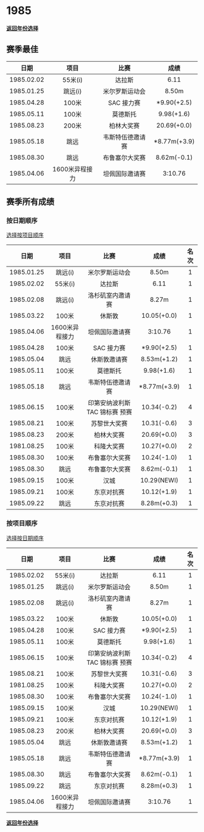 # 1985

**[返回年份选择](../Results.md)**

## 赛季最佳

|     日期     |    项目     |    比赛    |      成绩      |
| :--------: | :-------: | :------: | :----------: |
| 1985.02.02 |  55米(i)   |   达拉斯    |     6.11     |
| 1985.01.25 |   跳远(i)   | 米尔罗斯运动会  |    8.50m     |
| 1985.04.28 |   100米    | SAC 接力赛  | *9.90(+2.5)  |
| 1985.05.11 |   100米    |   莫德斯托   |  9.98(+1.6)  |
| 1985.08.23 |   200米    |  柏林大奖赛   | 20.69(+0.0)  |
| 1985.05.18 |    跳远     | 韦斯特伍德邀请赛 | *8.77m(+3.9) |
| 1985.08.30 |    跳远     | 布鲁塞尔大奖赛  | 8.62m(-0.1)  |
| 1985.04.06 | 1600米异程接力 | 坦佩国际邀请赛  |   3:10.76    |

## 赛季所有成绩

### 按日期顺序<a id='1'></a>

[选择按项目顺序](#2)

|     日期     |    项目     |         比赛         |      成绩      | 名次  |
| :--------: | :-------: | :----------------: | :----------: | :-: |
| 1985.01.25 |   跳远(i)   |      米尔罗斯运动会       |    8.50m     |  1  |
| 1985.02.02 |  55米(i)   |        达拉斯         |     6.11     |  1  |
| 1985.02.08 |   跳远(i)   |      洛杉矶室内邀请赛      |    8.27m     |  1  |
| 1985.03.22 |   100米    |        休斯敦         | 10.05(+0.0)  |  1  |
| 1985.04.06 | 1600米异程接力 |      坦佩国际邀请赛       |   3:10.76    |  1  |
| 1985.04.28 |   100米    |      SAC 接力赛       | *9.90(+2.5)  |  1  |
| 1985.05.04 |    跳远     |       休斯敦邀请赛       | 8.53m(+1.2)  |  1  |
| 1985.05.11 |   100米    |        莫德斯托        |  9.98(+1.6)  |  1  |
| 1985.05.18 |    跳远     |      韦斯特伍德邀请赛      | *8.77m(+3.9) |  1  |
| 1985.06.15 |   100米    | 印第安纳波利斯 TAC 锦标赛 预赛 | 10.34(-0.2)  |  4  |
| 1985.08.21 |   100米    |       苏黎世大奖赛       | 10.31(-0.6)  |  3  |
| 1985.08.23 |   200米    |       柏林大奖赛        | 20.69(+0.0)  |  3  |
| 1981.08.25 |   100米    |       科隆大奖赛        | 10.27(+0.0)  |  2  |
| 1985.08.30 |   100米    |      布鲁塞尔大奖赛       | 10.24(-1.0)  |  1  |
| 1985.08.30 |    跳远     |      布鲁塞尔大奖赛       | 8.62m(-0.1)  |  1  |
| 1985.09.15 |   100米    |         汉城         | 10.29(NEWI)  |  1  |
| 1985.09.21 |   100米    |       东京对抗赛        | 10.12(+1.9)  |  1  |
| 1985.09.22 |    跳远     |       东京对抗赛        | 8.28m(+0.3)  |  1  |

### 按项目顺序<a id='2'></a>

[选择按日期顺序](#1)

|     日期     |    项目     |         比赛         |      成绩      | 名次  |
| :--------: | :-------: | :----------------: | :----------: | :-: |
| 1985.02.02 |  55米(i)   |        达拉斯         |     6.11     |  1  |
| 1985.01.25 |   跳远(i)   |      米尔罗斯运动会       |    8.50m     |  1  |
| 1985.02.08 |   跳远(i)   |      洛杉矶室内邀请赛      |    8.27m     |  1  |
| 1985.03.22 |   100米    |        休斯敦         | 10.05(+0.0)  |  1  |
| 1985.04.28 |   100米    |      SAC 接力赛       | *9.90(+2.5)  |  1  |
| 1985.05.11 |   100米    |        莫德斯托        |  9.98(+1.6)  |  1  |
| 1985.06.15 |   100米    | 印第安纳波利斯 TAC 锦标赛 预赛 | 10.34(-0.2)  |  4  |
| 1985.08.21 |   100米    |       苏黎世大奖赛       | 10.31(-0.6)  |  3  |
| 1981.08.25 |   100米    |       科隆大奖赛        | 10.27(+0.0)  |  2  |
| 1985.08.30 |   100米    |      布鲁塞尔大奖赛       | 10.24(-1.0)  |  1  |
| 1985.09.15 |   100米    |         汉城         | 10.29(NEWI)  |  1  |
| 1985.09.21 |   100米    |       东京对抗赛        | 10.12(+1.9)  |  1  |
| 1985.08.23 |   200米    |       柏林大奖赛        | 20.69(+0.0)  |  3  |
| 1985.05.04 |    跳远     |       休斯敦邀请赛       | 8.53m(+1.2)  |  1  |
| 1985.05.18 |    跳远     |      韦斯特伍德邀请赛      | *8.77m(+3.9) |  1  |
| 1985.08.30 |    跳远     |      布鲁塞尔大奖赛       | 8.62m(-0.1)  |  1  |
| 1985.09.22 |    跳远     |       东京对抗赛        | 8.28m(+0.3)  |  1  |
| 1985.04.06 | 1600米异程接力 |      坦佩国际邀请赛       |   3:10.76    |  1  |

**[返回年份选择](../Results.md)**